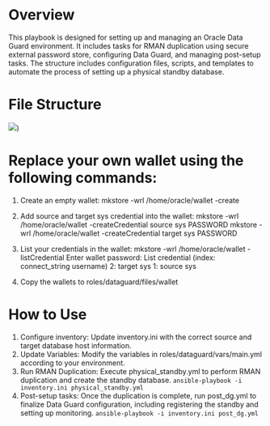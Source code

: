# Overview
This playbook is designed for setting up and managing an Oracle Data Guard environment. It includes tasks for RMAN duplication using secure external password store, configuring Data Guard, and managing post-setup tasks. 
The structure includes configuration files, scripts, and templates to automate the process of setting up a physical standby database.

# File Structure

![
](![https://github.com/db-repo-dev/ansible/blob/main/file_structure.jpg]))


# Replace your own wallet using the following commands:
1. Create an empty wallet:
mkstore -wrl /home/oracle/wallet -create

3. Add source and target sys credential into the wallet:
mkstore -wrl /home/oracle/wallet -createCredential source sys PASSWORD
mkstore -wrl /home/oracle/wallet -createCredential target sys PASSWORD

4. List your credentials in the wallet:
mkstore -wrl /home/oracle/wallet -listCredential
Enter wallet password:
List credential (index: connect_string username)
2: target sys
1: source sys

5. Copy the wallets to roles/dataguard/files/wallet

# How to Use
1. Configure inventory: Update inventory.ini with the correct source and target database host information.
2. Update Variables: Modify the variables in roles/dataguard/vars/main.yml according to your environment.
3. Run RMAN Duplication: Execute physical_standby.yml to perform RMAN duplication and create the standby database.
`ansible-playbook -i inventory.ini physical_standby.yml`
4. Post-setup tasks: Once the duplication is complete, run post_dg.yml to finalize Data Guard configuration, including registering the standby and setting up monitoring.
`ansible-playbook -i inventory.ini post_dg.yml`
